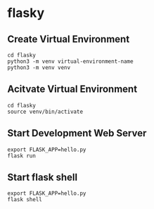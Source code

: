 # flasky

## Create Virtual Environment
`cd flasky`<br>
`python3 -m venv virtual-environment-name`<br>
`python3 -m venv venv`
## Acitvate Virtual Environment
`cd flasky`<br>
`source venv/bin/activate`
## Start Development Web Server
`export FLASK_APP=hello.py`<br>
`flask run`
## Start flask shell
`export FLASK_APP=hello.py`<br>
`flask shell`
